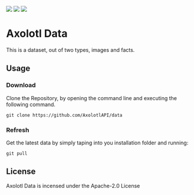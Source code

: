 ![](https://img.shields.io/github/stars/AxolotlAPI/data)  ![](https://img.shields.io/github/forks/AxolotlAPI/data) ![](https://img.shields.io/github/license/AxolotlAPI/data)
# Axolotl Data

This is a dataset, out of two types, images and facts.

## Usage

### Download
Clone the Repository, by opening the command line and executing the following command.

`git clone https://github.com/AxolotlAPI/data`


### Refresh

Get the latest data by simply taping into you installation folder and running:

`git pull`


## License

Axolotl Data is incensed under the Apache-2.0 License
